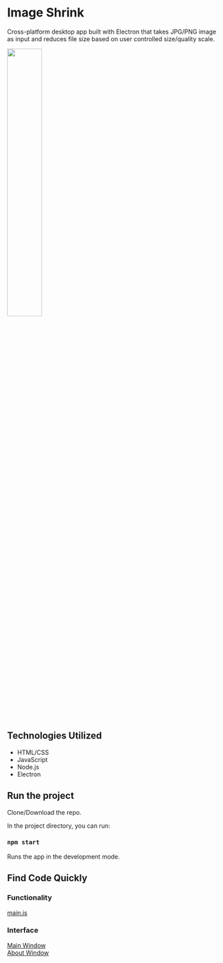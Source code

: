 # Image Shrink

Cross-platform desktop app built with Electron that takes JPG/PNG image as input and reduces file size based on user controlled size/quality scale.

<img src="https://github.com/mpdevelops/misc/blob/master/Screen%20Shot%202020-06-22%20at%2012.50.03%20AM.png?raw=true" width="40%"/>

## Technologies Utilized

- HTML/CSS
- JavaScript
- Node.js
- Electron

## Run the project

Clone/Download the repo.

In the project directory, you can run:

### `npm start`

Runs the app in the development mode.<br />

## Find Code Quickly

### Functionality

<a href="https://github.com/mpdevelops/image-shrink/blob/master/main.js">main.js</a>

### Interface

<a href="https://github.com/mpdevelops/image-shrink/blob/master/app/index.html">Main Window</a><br>
<a href="https://github.com/mpdevelops/image-shrink/blob/master/app/about.html">About Window</a>

